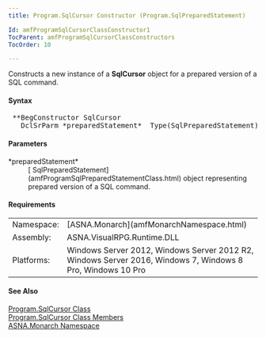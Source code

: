 ```yaml
---
title: Program.SqlCursor Constructor (Program.SqlPreparedStatement)

Id: amfProgramSqlCursorClassConstructor1
TocParent: amfProgramSqlCursorClassConstructors
TocOrder: 10

---
```


Constructs a new instance of a **SqlCursor** object for a prepared version of a SQL command.

#### Syntax
<pre class="syntax"> **BegConstructor SqlCursor
   DclSrParm *preparedStatement*  Type(SqlPreparedStatement)**       </pre>

#### Parameters
<dl>
        <dt>
 *preparedStatement* 
        </dt>
        <dd>
          [
        SqlPreparedStatement](amfProgramSqlPreparedStatementClass.html) object representing prepared
        version of a SQL command.</dd>
</dl>

#### Requirements
<table class="dttable" cellspacing="0" cellpadding="4" width="60%">
           <colgroup>
            <col width="15%" style="font-weight:bold" />
            <col width="85%" />
          </colgroup>
          <tr>
            <td>Namespace:</td>
            <td>[ASNA.Monarch](amfMonarchNamespace.html)</td>
          </tr>
          <tr>
            <td>Assembly:</td>
            <td>ASNA.VisualRPG.Runtime.DLL</td>
          </tr>
         <tr>
            <td>Platforms:</td>
            <td> Windows Server 2012, Windows Server 2012 R2, Windows Server 2016, Windows 7, Windows 8 Pro, Windows 10 Pro</td>
         </tr>
</table>

<!-- end -->

#### See Also
[ Program.SqlCursor Class](amfProgramSqlCursorClass.html) <br /> [ Program.SqlCursor Class Members](amfProgramSqlCursorClassMembers.html) <br /> [ASNA.Monarch Namespace](amfMonarchNamespace.html) 
